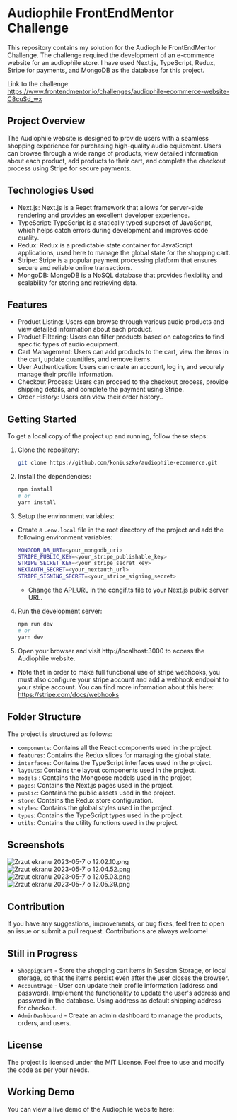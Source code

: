 # Audiophile FrontEndMentor Challenge

This repository contains my solution for the Audiophile FrontEndMentor Challenge. The challenge required the development
of an e-commerce website for an audiophile store. I have used Next.js, TypeScript, Redux, Stripe for payments, and
MongoDB as the database for this project.

Link to the challenge: https://www.frontendmentor.io/challenges/audiophile-ecommerce-website-C8cuSd_wx

## Project Overview

The Audiophile website is designed to provide users with a seamless shopping experience for purchasing high-quality
audio equipment. Users can browse through a wide range of products, view detailed information about each product, add
products to their cart, and complete the checkout process using Stripe for secure payments.

## Technologies Used

- Next.js: Next.js is a React framework that allows for server-side rendering and provides an excellent developer
  experience.
- TypeScript: TypeScript is a statically typed superset of JavaScript, which helps catch errors during development and
  improves code quality.
- Redux: Redux is a predictable state container for JavaScript applications, used here to manage the global state
  for the shopping cart.
- Stripe: Stripe is a popular payment processing platform that ensures secure and reliable online transactions.
- MongoDB: MongoDB is a NoSQL database that provides flexibility and scalability for storing and retrieving data.

## Features

- Product Listing: Users can browse through various audio products and view detailed information about each product.
- Product Filtering: Users can filter products based on categories to find specific types of audio equipment.
- Cart Management: Users can add products to the cart, view the items in the cart, update quantities, and remove items.
- User Authentication: Users can create an account, log in, and securely manage their profile information.
- Checkout Process: Users can proceed to the checkout process, provide shipping details, and complete the payment using
  Stripe.
- Order History: Users can view their order history..

## Getting Started

To get a local copy of the project up and running, follow these steps:

1. Clone the repository:

   ```bash
   git clone https://github.com/koniuszko/audiophile-ecommerce.git
   ```
2. Install the dependencies:

   ```bash
   npm install
   # or
   yarn install
   ```

3. Setup the environment variables:

- Create a `.env.local` file in the root directory of the project and add the following environment variables:
   ```bash
   MONGODB_DB_URI=<your_mongodb_uri>
   STRIPE_PUBLIC_KEY=<your_stripe_publishable_key>
   STRIPE_SECRET_KEY=<your_stripe_secret_key>
   NEXTAUTH_SECRET=<your_nextauth_url>
   STRIPE_SIGNING_SECRET=<your_stripe_signing_secret>
   ```
    - Change the API_URL in the congif.ts file to your Next.js public server URL.

4. Run the development server:

   ```bash
   npm run dev
   # or
   yarn dev
   ```

5. Open your browser and visit http://localhost:3000 to access the Audiophile website.

* Note that in order to make full functional use of stripe webhooks, you must also configure your stripe account and add
  a
  webhook endpoint to your stripe account. You can find more information about this
  here: https://stripe.com/docs/webhooks

## Folder Structure

The project is structured as follows:

- `components`: Contains all the React components used in the project.
- `features`: Contains the Redux slices for managing the global state.
- `interfaces`: Contains the TypeScript interfaces used in the project.
- `layouts`: Contains the layout components used in the project.
- `models` : Contains the Mongoose models used in the project.
- `pages`: Contains the Next.js pages used in the project.
- `public`: Contains the public assets used in the project.
- `store`: Contains the Redux store configuration.
- `styles`: Contains the global styles used in the project.
- `types`: Contains the TypeScript types used in the project.
- `utils`: Contains the utility functions used in the project.

## Screenshots

![Zrzut ekranu 2023-05-7 o 12.02.10.png](..%2F..%2FDesktop%2FZrzut%20ekranu%202023-05-7%20o%2012.02.10.png)
![Zrzut ekranu 2023-05-7 o 12.04.52.png](..%2F..%2FDesktop%2FZrzut%20ekranu%202023-05-7%20o%2012.04.52.png)
![Zrzut ekranu 2023-05-7 o 12.05.03.png](..%2F..%2FDesktop%2FZrzut%20ekranu%202023-05-7%20o%2012.05.03.png)
![Zrzut ekranu 2023-05-7 o 12.05.39.png](..%2F..%2FDesktop%2FZrzut%20ekranu%202023-05-7%20o%2012.05.39.png)

## Contribution

If you have any suggestions, improvements, or bug fixes, feel free to open an issue or submit a pull request.
Contributions are always welcome!

## Still in Progress

- `ShoppigCart` - Store the shopping cart items in Session Storage, or local storage, so that the items persist even
  after the user closes the browser.
- `AccountPage` - User can update their profile information (address and password). Implement the functionality to
  update the user's address and password in the database. Using address as default shipping address for checkout.
- `AdminDashboard` - Create an admin dashboard to manage the products, orders, and users.

## License

The project is licensed under the MIT License. Feel free to use and modify the code as per your needs.

## Working Demo

You can view a live demo of the Audiophile website here: 